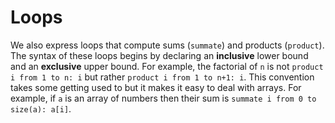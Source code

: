 # Loops

We also express loops that compute sums (`summate`) and products (`product`).
The syntax of these loops begins by declaring an **inclusive** lower bound and
an **exclusive** upper bound.  For example, the factorial of `n` is not
`product i from 1 to n: i` but rather `product i from 1 to n+1: i`.
This convention takes some getting used to but it makes it easy to deal
with arrays.  For example, if `a` is an array of numbers then their sum is
`summate i from 0 to size(a): a[i]`.

